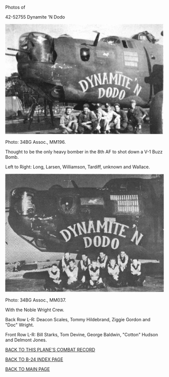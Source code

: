 
Photos of 






 




42-52755 Dynamite 'N Dodo  
  

![](42-52755.jpg)  

Photo: 34BG Assoc., MM196.  

Thought to be the only heavy bomber in the 8th AF to shot down a V-1 Buzz Bomb.  

Left to Right: Long, Larsen, Williamson, Tardiff, unknown and Wallace.  
  

![](42-52755a.jpg)  

Photo: 34BG Assoc., MM037.  

With the Noble Wright Crew.  

Back Row L-R: Deacon Scales, Tommy Hildebrand, Ziggie Gordon and "Doc" Wright.  

Front Row L-R: Bill Starks, Tom Devine, George Baldwin, "Cotton" Hudson and Delmont Jones.  
  

[BACK TO THIS PLANE'S COMBAT RECORD](b24s/42-52755.md)  

[BACK TO B-24 INDEX PAGE](000b24s.md)  

[BACK TO MAIN PAGE](index.html)


